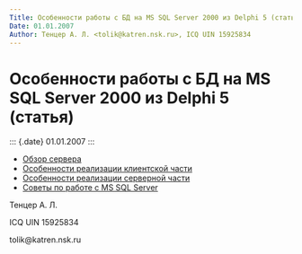 ```yaml
---
Title: Особенности работы с БД на MS SQL Server 2000 из Delphi 5 (статья)
Date: 01.01.2007
Author: Тенцер А. Л. <tolik@katren.nsk.ru>, ICQ UIN 15925834
---
```



Особенности работы с БД на MS SQL Server 2000 из Delphi 5 (статья)
==================================================================

::: {.date}
01.01.2007
:::

- [Обзор сервера](e56e93e8e74243c8/)
- [Особенности реализации клиентской части](c52037a8c1c14100/)
- [Особенности реализации серверной части](server_features/)
- [Советы по работе с MS SQL Server](6e96accdb4b54fcd/)

Тенцер А. Л.

ICQ UIN 15925834

tolik\@katren.nsk.ru
